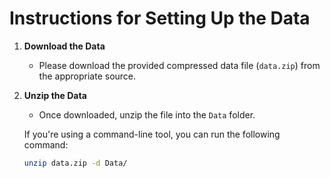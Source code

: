 # Instructions for Setting Up the Data

1. **Download the Data**
   - Please download the provided compressed data file (`data.zip`) from the appropriate source.

2. **Unzip the Data**
   - Once downloaded, unzip the file into the `Data` folder.
   
   If you're using a command-line tool, you can run the following command:
   ```bash
   unzip data.zip -d Data/
